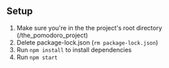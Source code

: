 ## Setup
1. Make sure you're in the the project's root directory (/the_pomodoro_project)
2. Delete package-lock.json (`rm package-lock.json`)
3. Run `npm install` to install dependencies
4. Run `npm start`